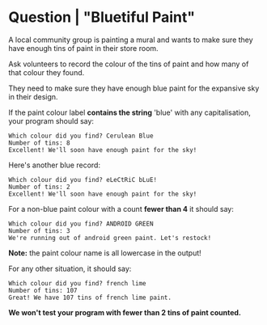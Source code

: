 # Question | "Bluetiful Paint"

A local community group is painting a mural and wants to make sure they have enough tins of paint in their store room.

Ask volunteers to record the colour of the tins of paint and how many of that colour they found.

They need to make sure they have enough blue paint for the expansive sky in their design.

If the paint colour label **contains the string** 'blue' with any capitalisation, your program should say:

```
Which colour did you find? Cerulean Blue
Number of tins: 8
Excellent! We'll soon have enough paint for the sky!
```

Here's another blue record:
```
Which colour did you find? eLeCtRiC bLuE!
Number of tins: 2
Excellent! We'll soon have enough paint for the sky!
```

For a non-blue paint colour with a count **fewer than 4** it should say:
```
Which colour did you find? ANDROID GREEN
Number of tins: 3
We're running out of android green paint. Let's restock!
```

**Note:** the paint colour name is all lowercase in the output!

For any other situation, it should say:
```
Which colour did you find? french lime
Number of tins: 107
Great! We have 107 tins of french lime paint.
```

**We won't test your program with fewer than 2 tins of paint counted.**
